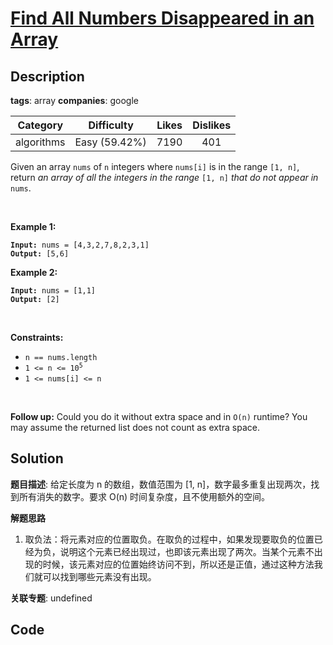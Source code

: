 # [Find All Numbers Disappeared in an Array](https://leetcode.com/problems/find-all-numbers-disappeared-in-an-array/description/)

## Description

**tags**: array
**companies**: google

| Category | Difficulty | Likes | Dislikes |
| :------: | :--------: | :---: | :------: |
| algorithms | Easy (59.42%) | 7190 | 401 |

<p>Given an array <code>nums</code> of <code>n</code> integers where <code>nums[i]</code> is in the range <code>[1, n]</code>, return <em>an array of all the integers in the range</em> <code>[1, n]</code> <em>that do not appear in</em> <code>nums</code>.</p>

<p>&nbsp;</p>
<p><strong>Example 1:</strong></p>
<pre><code><strong>Input:</strong> nums = [4,3,2,7,8,2,3,1]
<strong>Output:</strong> [5,6]</code></pre><p><strong>Example 2:</strong></p>
<pre><code><strong>Input:</strong> nums = [1,1]
<strong>Output:</strong> [2]</code></pre>
<p>&nbsp;</p>
<p><strong>Constraints:</strong></p>

<ul>
	<li><code>n == nums.length</code></li>
	<li><code>1 &lt;= n &lt;= 10<sup>5</sup></code></li>
	<li><code>1 &lt;= nums[i] &lt;= n</code></li>
</ul>

<p>&nbsp;</p>
<p><strong>Follow up:</strong> Could you do it without extra space and in <code>O(n)</code> runtime? You may assume the returned list does not count as extra space.</p>



## Solution

**题目描述**: 给定长度为 n 的数组，数值范围为 [1, n]，数字最多重复出现两次，找到所有消失的数字。要求 O(n) 时间复杂度，且不使用额外的空间。

**解题思路**

1. 取负法：将元素对应的位置取负。在取负的过程中，如果发现要取负的位置已经为负，说明这个元素已经出现过，也即该元素出现了两次。当某个元素不出现的时候，该元素对应的位置始终访问不到，所以还是正值，通过这种方法我们就可以找到哪些元素没有出现。

**关联专题**: undefined

## Code